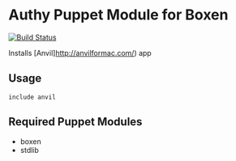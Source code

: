 # Authy Puppet Module for Boxen
[![Build Status](https://travis-ci.org/pauloconnor/puppet-anvil.png?branch=master)](https://travis-ci.org/pauloconnor/puppet-anvil)

Installs [Anvil]http://anvilformac.com/) app

## Usage

```puppet
include anvil
```

## Required Puppet Modules

* boxen
* stdlib
